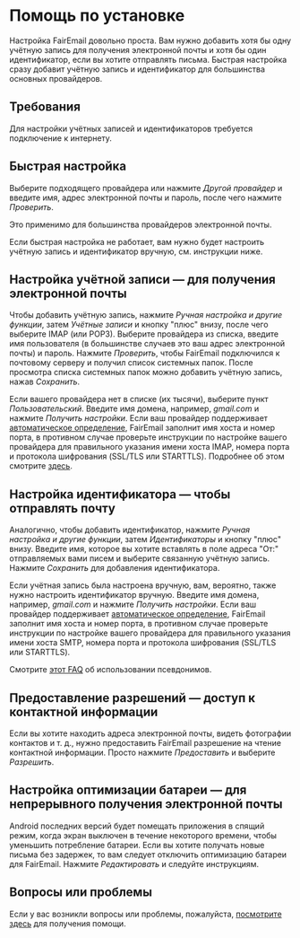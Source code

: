 # Помощь по установке

Настройка FairEmail довольно проста. Вам нужно добавить хотя бы одну учётную запись для получения электронной почты и хотя бы один идентификатор, если вы хотите отправлять письма. Быстрая настройка сразу добавит учётную запись и идентификатор для большинства основных провайдеров.

## Требования

Для настройки учётных записей и идентификаторов требуется подключение к интернету.

## Быстрая настройка

Выберите подходящего провайдера или нажмите *Другой провайдер* и введите имя, адрес электронной почты и пароль, после чего нажмите *Проверить*.

Это применимо для большинства провайдеров электронной почты.

Если быстрая настройка не работает, вам нужно будет настроить учётную запись и идентификатор вручную, см. инструкции ниже.

## Настройка учётной записи — для получения электронной почты

Чтобы добавить учётную запись, нажмите *Ручная настройка и другие функции*, затем *Учётные записи* и кнопку "плюс" внизу, после чего выберите IMAP (или POP3). Выберите провайдера из списка, введите имя пользователя (в большинстве случаев это ваш адрес электронной почты) и пароль. Нажмите *Проверить*, чтобы FairEmail подключился к почтовому серверу и получил список системных папок. После просмотра списка системных папок можно добавить учётную запись, нажав *Сохранить*.

Если вашего провайдера нет в списке (их тысячи), выберите пункт *Пользовательский*. Введите имя домена, например, *gmail.com* и нажмите *Получить настройки*. Если ваш провайдер поддерживает [автоматическое определение](https://tools.ietf.org/html/rfc6186), FairEmail заполнит имя хоста и номер порта, в противном случае проверьте инструкции по настройке вашего провайдера для правильного указания имени хоста IMAP, номера порта и протокола шифрования (SSL/TLS или STARTTLS). Подробнее об этом смотрите [здесь](https://github.com/M66B/FairEmail/blob/master/FAQ.md#authorizing-accounts).

## Настройка идентификатора — чтобы отправлять почту

Аналогично, чтобы добавить идентификатор, нажмите *Ручная настройка и другие функции*, затем *Идентификаторы* и кнопку "плюс" внизу. Введите имя, которое вы хотите вставлять в поле адреса "От:" отправляемых вами писем и выберите связанную учётную запись. Нажмите *Сохранить* для добавления идентификатора.

Если учётная запись была настроена вручную, вам, вероятно, также нужно настроить идентификатор вручную. Введите имя домена, например, *gmail.com* и нажмите *Получить настройки*. Если ваш провайдер поддерживает [автоматическое определение](https://tools.ietf.org/html/rfc6186), FairEmail заполнит имя хоста и номер порта, в противном случае проверьте инструкции по настройке вашего провайдера для правильного указания имени хоста SMTP, номера порта и протокола шифрования (SSL/TLS или STARTTLS).

Смотрите [этот FAQ](https://github.com/M66B/FairEmail/blob/master/FAQ.md#FAQ9) об использовании псевдонимов.

## Предоставление разрешений — доступ к контактной информации

Если вы хотите находить адреса электронной почты, видеть фотографии контактов и т. д., нужно предоставить FairEmail разрешение на чтение контактной информации. Просто нажмите *Предоставить* и выберите *Разрешить*.

## Настройка оптимизации батареи — для непрерывного получения электронной почты

Android последних версий будет помещать приложения в спящий режим, когда экран выключен в течение некоторого времени, чтобы уменьшить потребление батареи. Если вы хотите получать новые письма без задержек, то вам следует отключить оптимизацию батареи для FairEmail. Нажмите *Редактировать* и следуйте инструкциям.

## Вопросы или проблемы

Если у вас возникли вопросы или проблемы, пожалуйста, [посмотрите здесь](https://github.com/M66B/FairEmail/blob/master/FAQ.md) для получения помощи.